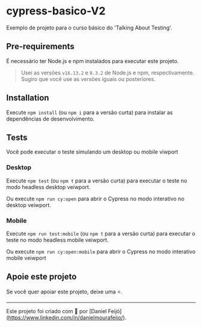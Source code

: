 # cypress-basico-V2

Exemplo de projeto para o curso básico do 'Talking About Testing'.

## Pre-requirements

É necessário ter Node.js e npm instalados para executar este projeto.

> Usei as versões `v16.13.2` e `8.3.2` de Node.js e npm, respectivamente. Sugiro que você use as versões iguais ou posteriores.

## Installation

Execute `npm install` (ou `npm i` para a versão curta) para instalar as dependências de desenvolvimento.

## Tests

Você pode executar o teste simulando um desktop ou mobile viwport


### Desktop

Execute `npm test` (ou `npm t` para a versão curta) para executar o teste no modo headless desktop veiwport.

Ou execute `npm run cy:open` para abrir o Cypress no modo interativo no desktop veiwport.

### Mobile

Execute `npm run test:mobile` (ou `npm t` para a versão curta) para executar o teste no modo headless mobile veiwport.

Ou execute `npm run cy:open:mobile` para abrir o Cypress no modo interativo mobile veiwport


## Apoie este projeto

Se você quer apoiar este projeto, deixe uma ⭐.

___

Este projeto foi criado com :blue_heart: por  [Daniel Feijó] (https://www.linkedin.com/in/danielmourafeijo/).
